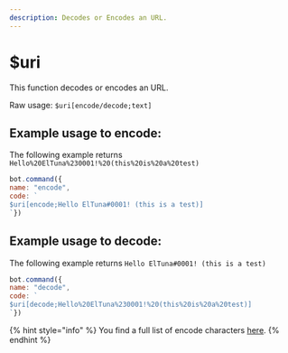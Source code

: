 ```yaml
---
description: Decodes or Encodes an URL.
---
```


# $uri

This function decodes or encodes an URL.

Raw usage: `$uri[encode/decode;text]`

## Example usage to encode:

The following example returns `Hello%20ElTuna%230001!%20(this%20is%20a%20test)`

```javascript
bot.command({
name: "encode",
code: `
$uri[encode;Hello ElTuna#0001! (this is a test)]
`})
```

## Example usage to decode:

The following example returns `Hello ElTuna#0001! (this is a test)`

```javascript
bot.command({
name: "decode",
code: `
$uri[decode;Hello%20ElTuna%230001!%20(this%20is%20a%20test)]
`})
```

{% hint style="info" %}
You find a full list of encode characters [here](https://www.w3schools.com/tags/ref_urlencode.ASP).
{% endhint %}

